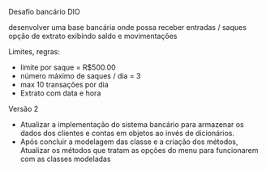 Desafio bancário DIO

desenvolver uma base bancária
onde possa receber entradas / saques 
opção de extrato exibindo saldo e movimentações

Limites, regras:
- limite por saque = R$500.00
- número máximo de saques / dia = 3
- max 10 transações por dia
- Extrato com data e hora 

Versão 2 

- Atualizar a implementação do sistema bancário para armazenar os dados dos clientes e contas em objetos ao invés de dicionários.
- Após concluir a modelagem das classe e a criação dos métodos, Atualizar os métodos que tratam as opções do menu para funcionarem com as classes modeladas


